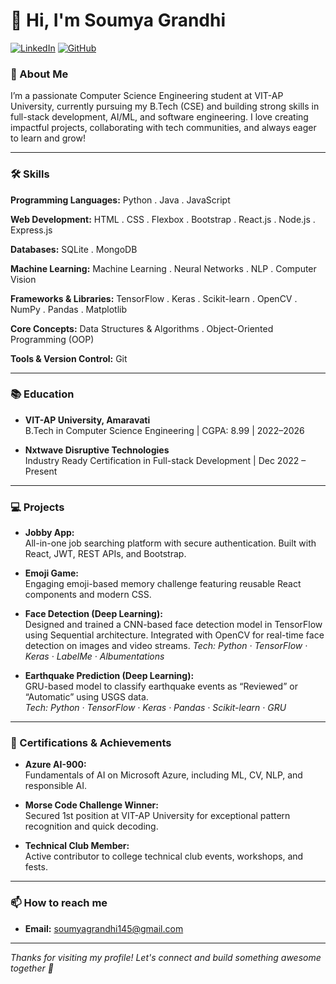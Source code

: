 # 👋 Hi, I'm Soumya Grandhi

[![LinkedIn](https://img.shields.io/badge/LinkedIn-blue?logo=linkedin&logoColor=white&style=flat-square)](https://www.linkedin.com/in/soumya-grandhi-748147275/)
[![GitHub](https://img.shields.io/badge/GitHub-grey?logo=github&logoColor=white&style=flat-square)](https://github.com/soumya-grandhi)


### 🚀 About Me

I’m a passionate Computer Science Engineering student at VIT-AP University, currently pursuing my B.Tech (CSE) and building strong skills in full-stack development, AI/ML, and software engineering. I love creating impactful projects, collaborating with tech communities, and always eager to learn and grow!

---

### 🛠️ Skills

**Programming Languages:**
Python . Java . JavaScript 

**Web Development:**
HTML . CSS . Flexbox . Bootstrap . React.js . Node.js . Express.js 

**Databases:**
SQLite . MongoDB 

**Machine Learning:**
Machine Learning . Neural Networks . NLP . Computer Vision 

**Frameworks \& Libraries:**
TensorFlow . Keras . Scikit-learn . OpenCV . NumPy . Pandas . Matplotlib 

**Core Concepts:**
Data Structures \& Algorithms . Object-Oriented Programming (OOP) 

**Tools \& Version Control:**
Git

---

### 📚 Education

- **VIT-AP University, Amaravati**  
  B.Tech in Computer Science Engineering | CGPA: 8.99 | 2022–2026

- **Nxtwave Disruptive Technologies**  
  Industry Ready Certification in Full-stack Development | Dec 2022 – Present

---

### 💻 Projects

- **Jobby App:**  
  All-in-one job searching platform with secure authentication. Built with React, JWT, REST APIs, and Bootstrap.

- **Emoji Game:**  
  Engaging emoji-based memory challenge featuring reusable React components and modern CSS.

- **Face Detection (Deep Learning):**  
  Designed and trained a CNN-based face detection model in TensorFlow using Sequential architecture. Integrated with OpenCV for real-time face detection on images and video streams.
  _Tech: Python · TensorFlow · Keras · LabelMe · Albumentations_

- **Earthquake Prediction (Deep Learning):**  
  GRU-based model to classify earthquake events as “Reviewed” or “Automatic” using USGS data.  
  _Tech: Python · TensorFlow · Keras · Pandas · Scikit-learn · GRU_

---

### 🏅 Certifications & Achievements

- **Azure AI-900:**  
  Fundamentals of AI on Microsoft Azure, including ML, CV, NLP, and responsible AI.

- **Morse Code Challenge Winner:**  
  Secured 1st position at VIT-AP University for exceptional pattern recognition and quick decoding.

- **Technical Club Member:**  
  Active contributor to college technical club events, workshops, and fests.

---

### 📫 How to reach me

- **Email:** soumyagrandhi145@gmail.com

---

_Thanks for visiting my profile! Let's connect and build something awesome together 🚀_


